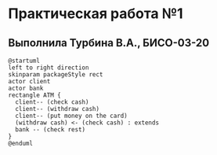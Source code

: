 # Практическая работа №1
## Выполнила Турбина В.А., БИСО-03-20
```plantuml
@startuml
left to right direction
skinparam packageStyle rect
actor client
actor bank
rectangle ATM {
  client-- (check cash)
  client-- (withdraw cash)
  client-- (put money on the card)
  (withdraw cash) <- (check cash) : extends
  bank -- (check rest)
}
@enduml
```
